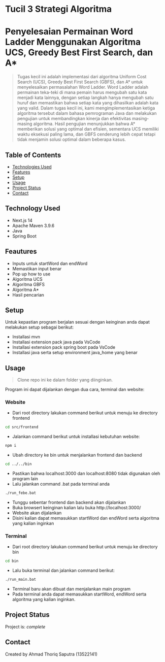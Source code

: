 # Tucil 3 Strategi Algoritma
# Penyelesaian Permainan Word Ladder Menggunakan Algoritma UCS, Greedy Best First Search, dan A*

> Tugas kecil ini adalah implementasi dari algoritma Uniform Cost Search (UCS), Greedy Best First Search (GBFS), dan A* untuk menyelesaikan permasalahan Word Ladder. Word Ladder adalah permainan teka-teki di mana pemain harus mengubah satu kata menjadi kata lainnya, dengan setiap langkah hanya mengubah satu huruf dan memastikan bahwa setiap kata yang dihasilkan adalah kata yang valid. Dalam tugas kecil ini, kami mengimplementasikan ketiga algoritma tersebut dalam bahasa pemrograman Java dan melakukan pengujian untuk membandingkan kinerja dan efektivitas masing-masing algoritma. Hasil pengujian menunjukkan bahwa A* memberikan solusi yang optimal dan efisien, sementara UCS memiliki waktu eksekusi paling lama, dan GBFS cenderung lebih cepat tetapi tidak menjamin solusi optimal dalam beberapa kasus.

## Table of Contents
* [Technologies Used](#technologies-used)
* [Features](#features)
* [Setup](#setup)
* [Usage](#usage)
* [Project Status](#project-status)
* [Contact](#contact)

## Technology Used
- Next.js 14
- Apache Maven 3.9.6
- Java
- Spring Boot

## Feautures
- Inputs untuk startWord dan endWord
- Memastikan input benar
- Pop up how to use
- Algoritma UCS
- Algoritma GBFS
- Algoritma A*
- Hasil pencarian

## Setup
Untuk kepastian program berjalan sesuai dengan keinginan anda dapat melakukan setup sebagai berikut:
- Installasi mvn
- Installasi extension pack java pada VsCode
- Installasi extension pack spring boot pada VsCode
- Installasi java serta setup environment java_home yang benar

## Usage

>Clone repo ini ke dalam folder yang diinginkan.

Program ini dapat dijalankan dengan dua cara, terminal dan website:
### Website
- Dari root directory lakukan command berikut untuk menuju ke directory frontend 
```bash
cd src/frontend
```
- Jalankan command berikut untuk installasi kebutuhan website:
```bash
npm i
```
- Ubah directory ke bin untuk menjalankan frontend dan backend
```bash
cd ../../bin
```
- Pastikan bahwa localhost:3000 dan localhost:8080 tidak digunakan oleh program lain
- Lalu jalankan command .bat pada terminal anda
```bash
./run_febe.bat
```
- Tunggu sebentar frontend dan backend akan dijalankan
- Buka browsert keinginan kalian lalu buka http://localhost:3000/
- Website akan dijalankan
- Disini kalian dapat memasukkan startWord dan endWord serta algoritma yang kalian inginkan

### Terminal
- Dari root directory lakukan command berikut untuk menuju ke directory bin
```bash
cd bin
```
- Lalu buka terminal dan jalankan command berikut:
```bash
./run_main.bat
```
- Terminal baru akan dibuat dan menjalankan main program
- Pada terminal anda dapat memasukkan startWord, endWord serta algoritma yang kalian inginkan.

## Project Status
Project is: _complete_

## Contact
Created by
Ahmad Thoriq Saputra (13522141) 